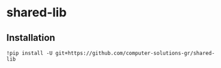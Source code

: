 # shared-lib

## Installation 
`!pip install -U git+https://github.com/computer-solutions-gr/shared-lib`